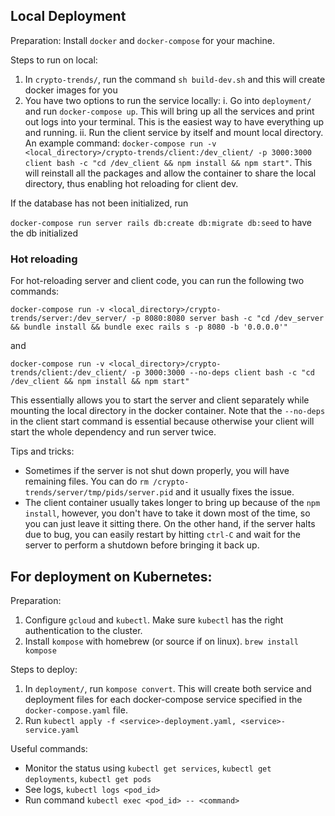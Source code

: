 ## Local Deployment

Preparation: Install `docker` and `docker-compose` for your machine.

Steps to run on local:

1. In `crypto-trends/`, run the command `sh build-dev.sh` and this will create docker images for you
2. You have two options to run the service locally:
	i. Go into `deployment/` and run `docker-compose up`. This will bring up all the services and print out logs into your terminal. This is the easiest way to have everything up and running.
	ii. Run the client service by itself and mount local directory. An example command: `docker-compose run -v <local_directory>/crypto-trends/client:/dev_client/ -p 3000:3000 client bash -c "cd /dev_client && npm install && npm start"`. This will reinstall all the packages and allow the container to share the local directory, thus enabling hot reloading for client dev.

If the database has not been initialized, run

`docker-compose run server rails db:create db:migrate db:seed` to have the db initialized

### Hot reloading

For hot-reloading server and client code, you can run the following two commands:

```
docker-compose run -v <local_directory>/crypto-trends/server:/dev_server/ -p 8080:8080 server bash -c "cd /dev_server && bundle install && bundle exec rails s -p 8080 -b '0.0.0.0'"
```

and

```
docker-compose run -v <local_directory>/crypto-trends/client:/dev_client/ -p 3000:3000 --no-deps client bash -c "cd /dev_client && npm install && npm start"
```

This essentially allows you to start the server and client separately while mounting the local directory in the docker container. Note that the `--no-deps` in the client start command is essential because otherwise your client will start the whole dependency and run server twice.

Tips and tricks:

* Sometimes if the server is not shut down properly, you will have remaining files. You can do
`rm /crypto-trends/server/tmp/pids/server.pid` and it usually fixes the issue.
* The client container usually takes longer to bring up because of the `npm install`, however, you don't have to take it down most of the time, so you can just leave it sitting there. On the other hand, if the server halts due to bug, you can easily restart by hitting `ctrl-C` and wait for the server to perform a shutdown before bringing it back up.

## For deployment on Kubernetes:

Preparation:

1. Configure `gcloud` and `kubectl`. Make sure `kubectl` has the right authentication to the cluster.
2. Install `kompose` with homebrew (or source if on linux). `brew install kompose`

Steps to deploy:

1. In `deployment/`, run `kompose convert`. This will create both service and deployment files for each docker-compose service specified in the `docker-compose.yaml` file.
2. Run `kubectl apply -f <service>-deployment.yaml, <service>-service.yaml`

Useful commands:

* Monitor the status using `kubectl get services`, `kubectl get deployments`, `kubectl get pods`
* See logs, `kubectl logs <pod_id>`
* Run command `kubectl exec <pod_id> -- <command>`